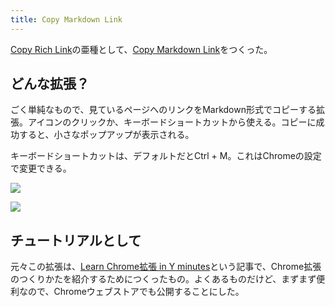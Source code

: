 ```yaml
---
title: Copy Markdown Link
---
```

[Copy Rich Link](https://chrome.google.com/webstore/detail/copy-rich-link/hikiamlgpdcabppakpmemaofmkgknpea)の亜種として、[Copy Markdown Link](https://chrome.google.com/webstore/detail/copy-markdown-link/gkceaaphhbeanfciglgpffnncfpipjpa)をつくった。

どんな拡張？
------

ごく単純なもので、見ているページへのリンクをMarkdown形式でコピーする拡張。アイコンのクリックか、キーボードショートカットから使える。コピーに成功すると、小さなポップアップが表示される。

キーボードショートカットは、デフォルトだとCtrl + M。これはChromeの設定で変更できる。

![](https://lh3.googleusercontent.com/agtXioV-f3T-l1Gk3n_e2mW055m-jGOpZ9UfeaUPFGdYsEH6isd6Su42WPUDl0WzAbvj9tlHciMbxUMY14uH3-7UiS2ADBxHkVB7Bif2IIorDO0_ZglA5MD31oowkI5LLTzA_i8AVa3guB58dFfz4w)

![](https://lh6.googleusercontent.com/1cLzcl4UXuSelPUjZKDffb3BnSFDE0bGLhASKloyIfd09JFwCwENmY_yO5L6XnN2bjyeluBdF0hxeQvWmrN7f3vyj9hypi0vxRZWGAYE5K5lEqxSsmN0lVvwtR0vIz082DXwOxutwxBRiWecTmOIUg)

チュートリアルとして
----------

元々この拡張は、[Learn Chrome拡張 in Y minutes](https://r7kamura.com/articles/2022-05-18-learn-chrome-extention-in-y-minutes)という記事で、Chrome拡張のつくりかたを紹介するためにつくったもの。よくあるものだけど、まずまず便利なので、Chromeウェブストアでも公開することにした。
